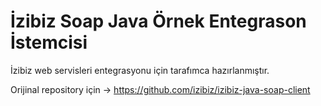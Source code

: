 # İzibiz Soap Java Örnek Entegrason İstemcisi

İzibiz web servisleri entegrasyonu için tarafımca hazırlanmıştır.

Orijinal repository için -> https://github.com/izibiz/izibiz-java-soap-client

